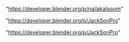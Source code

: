 "https://developer.blender.org/p/nailakalsoom"

"https://developer.blender.org/p/JackSonPro"

 
"https://developer.blender.org/p/JackSonPro"


 
